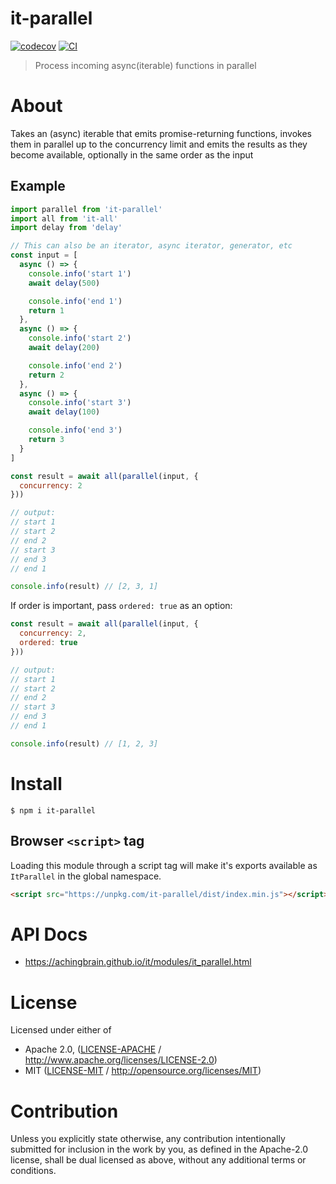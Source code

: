 # it-parallel

[![codecov](https://img.shields.io/codecov/c/github/achingbrain/it.svg?style=flat-square)](https://codecov.io/gh/achingbrain/it)
[![CI](https://img.shields.io/github/actions/workflow/status/achingbrain/it/js-test-and-release.yml?branch=main\&style=flat-square)](https://github.com/achingbrain/it/actions/workflows/js-test-and-release.yml?query=branch%3Amain)

> Process incoming async(iterable) functions in parallel

# About

Takes an (async) iterable that emits promise-returning functions, invokes them in parallel up to the concurrency limit and emits the results as they become available, optionally in the same order as the input

## Example

```javascript
import parallel from 'it-parallel'
import all from 'it-all'
import delay from 'delay'

// This can also be an iterator, async iterator, generator, etc
const input = [
  async () => {
    console.info('start 1')
    await delay(500)

    console.info('end 1')
    return 1
  },
  async () => {
    console.info('start 2')
    await delay(200)

    console.info('end 2')
    return 2
  },
  async () => {
    console.info('start 3')
    await delay(100)

    console.info('end 3')
    return 3
  }
]

const result = await all(parallel(input, {
  concurrency: 2
}))

// output:
// start 1
// start 2
// end 2
// start 3
// end 3
// end 1

console.info(result) // [2, 3, 1]
```

If order is important, pass `ordered: true` as an option:

```javascript
const result = await all(parallel(input, {
  concurrency: 2,
  ordered: true
}))

// output:
// start 1
// start 2
// end 2
// start 3
// end 3
// end 1

console.info(result) // [1, 2, 3]
```

# Install

```console
$ npm i it-parallel
```

## Browser `<script>` tag

Loading this module through a script tag will make it's exports available as `ItParallel` in the global namespace.

```html
<script src="https://unpkg.com/it-parallel/dist/index.min.js"></script>
```

# API Docs

- <https://achingbrain.github.io/it/modules/it_parallel.html>

# License

Licensed under either of

- Apache 2.0, ([LICENSE-APACHE](LICENSE-APACHE) / <http://www.apache.org/licenses/LICENSE-2.0>)
- MIT ([LICENSE-MIT](LICENSE-MIT) / <http://opensource.org/licenses/MIT>)

# Contribution

Unless you explicitly state otherwise, any contribution intentionally submitted for inclusion in the work by you, as defined in the Apache-2.0 license, shall be dual licensed as above, without any additional terms or conditions.
